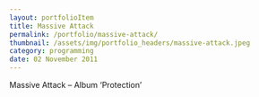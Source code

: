 ```yaml
---
layout: portfolioItem
title: Massive Attack
permalink: /portfolio/massive-attack/
thumbnail: /assets/img/portfolio_headers/massive-attack.jpeg
category: programming
date: 02 November 2011
---
```


Massive Attack – Album ‘Protection’